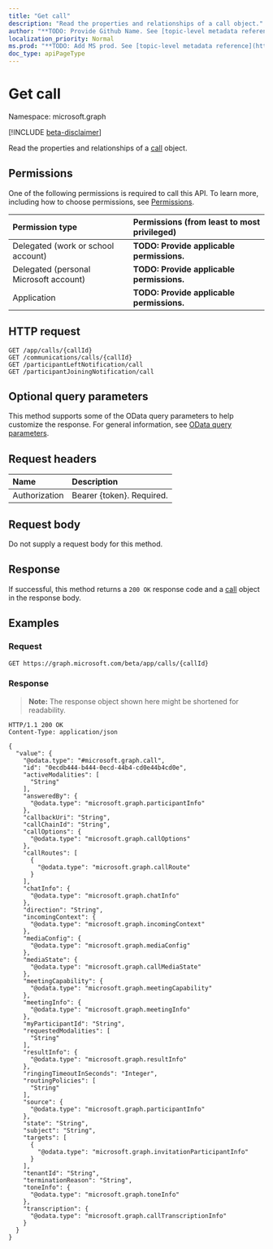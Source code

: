 ```yaml
---
title: "Get call"
description: "Read the properties and relationships of a call object."
author: "**TODO: Provide Github Name. See [topic-level metadata reference](https://msgo.azurewebsites.net/add/document/guidelines/metadata.html#topic-level-metadata)**"
localization_priority: Normal
ms.prod: "**TODO: Add MS prod. See [topic-level metadata reference](https://msgo.azurewebsites.net/add/document/guidelines/metadata.html#topic-level-metadata)**"
doc_type: apiPageType
---
```


# Get call
Namespace: microsoft.graph

[!INCLUDE [beta-disclaimer](../../includes/beta-disclaimer.md)]

Read the properties and relationships of a [call](../resources/call.md) object.

## Permissions
One of the following permissions is required to call this API. To learn more, including how to choose permissions, see [Permissions](/graph/permissions-reference).

|Permission type|Permissions (from least to most privileged)|
|:---|:---|
|Delegated (work or school account)|**TODO: Provide applicable permissions.**|
|Delegated (personal Microsoft account)|**TODO: Provide applicable permissions.**|
|Application|**TODO: Provide applicable permissions.**|

## HTTP request

<!-- {
  "blockType": "ignored"
}
-->
``` http
GET /app/calls/{callId}
GET /communications/calls/{callId}
GET /participantLeftNotification/call
GET /participantJoiningNotification/call
```

## Optional query parameters
This method supports some of the OData query parameters to help customize the response. For general information, see [OData query parameters](/graph/query-parameters).

## Request headers
|Name|Description|
|:---|:---|
|Authorization|Bearer {token}. Required.|

## Request body
Do not supply a request body for this method.

## Response

If successful, this method returns a `200 OK` response code and a [call](../resources/call.md) object in the response body.

## Examples

### Request
<!-- {
  "blockType": "request",
  "name": "get_call"
}
-->
``` http
GET https://graph.microsoft.com/beta/app/calls/{callId}
```


### Response
>**Note:** The response object shown here might be shortened for readability.
<!-- {
  "blockType": "response",
  "truncated": true,
  "@odata.type": "microsoft.graph.call"
}
-->
``` http
HTTP/1.1 200 OK
Content-Type: application/json

{
  "value": {
    "@odata.type": "#microsoft.graph.call",
    "id": "0ecdb444-b444-0ecd-44b4-cd0e44b4cd0e",
    "activeModalities": [
      "String"
    ],
    "answeredBy": {
      "@odata.type": "microsoft.graph.participantInfo"
    },
    "callbackUri": "String",
    "callChainId": "String",
    "callOptions": {
      "@odata.type": "microsoft.graph.callOptions"
    },
    "callRoutes": [
      {
        "@odata.type": "microsoft.graph.callRoute"
      }
    ],
    "chatInfo": {
      "@odata.type": "microsoft.graph.chatInfo"
    },
    "direction": "String",
    "incomingContext": {
      "@odata.type": "microsoft.graph.incomingContext"
    },
    "mediaConfig": {
      "@odata.type": "microsoft.graph.mediaConfig"
    },
    "mediaState": {
      "@odata.type": "microsoft.graph.callMediaState"
    },
    "meetingCapability": {
      "@odata.type": "microsoft.graph.meetingCapability"
    },
    "meetingInfo": {
      "@odata.type": "microsoft.graph.meetingInfo"
    },
    "myParticipantId": "String",
    "requestedModalities": [
      "String"
    ],
    "resultInfo": {
      "@odata.type": "microsoft.graph.resultInfo"
    },
    "ringingTimeoutInSeconds": "Integer",
    "routingPolicies": [
      "String"
    ],
    "source": {
      "@odata.type": "microsoft.graph.participantInfo"
    },
    "state": "String",
    "subject": "String",
    "targets": [
      {
        "@odata.type": "microsoft.graph.invitationParticipantInfo"
      }
    ],
    "tenantId": "String",
    "terminationReason": "String",
    "toneInfo": {
      "@odata.type": "microsoft.graph.toneInfo"
    },
    "transcription": {
      "@odata.type": "microsoft.graph.callTranscriptionInfo"
    }
  }
}
```

